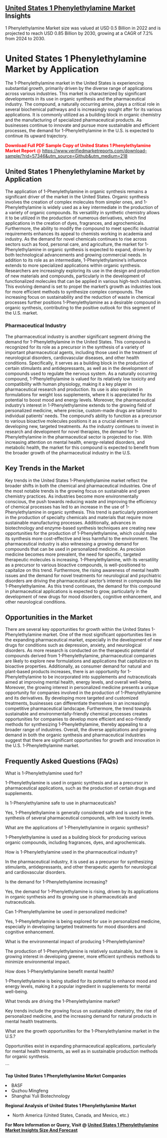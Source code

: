 <h2><a href="https://www.verifiedmarketreports.com/download-sample/?rid=57346&amp;utm_source=Github&amp;utm_medium=218" target="_blank">United States 1 Phenylethylamine Market</a> Insights</h2><p>1 Phenylethylamine Market size was valued at USD 0.5 Billion in 2022 and is projected to reach USD 0.85 Billion by 2030, growing at a CAGR of 7.2% from 2024 to 2030.</p><p> <h1>United States 1 Phenylethylamine Market by Application</h1> <p>The 1-Phenylethylamine market in the United States is experiencing substantial growth, primarily driven by the diverse range of applications across various industries. This market is characterized by significant developments in its use in organic synthesis and the pharmaceutical industry. The compound, a naturally occurring amine, plays a critical role in several biochemical pathways and is increasingly sought after for its various applications. It is commonly utilized as a building block in organic chemistry and the manufacturing of specialized pharmaceutical products. As businesses continue to innovate and pursue more sustainable and efficient processes, the demand for 1-Phenylethylamine in the U.S. is expected to continue its upward trajectory. <p><span class=""><span style="color: #ff0000;"><strong>Download Full PDF Sample Copy of United States 1 Phenylethylamine Market Report</strong> @ </span><a href="https://www.verifiedmarketreports.com/download-sample/?rid=57346&amp;utm_source=Github&amp;utm_medium=218" target="_blank">https://www.verifiedmarketreports.com/download-sample/?rid=57346&amp;utm_source=Github&amp;utm_medium=218</a></span></p></p> <h2>United States 1 Phenylethylamine Market by Application</h2> <p>The application of 1-Phenylethylamine in organic synthesis remains a significant driver of the market in the United States. Organic synthesis involves the creation of complex molecules from simpler ones, and 1-Phenylethylamine is widely used as a key intermediate in the production of a variety of organic compounds. Its versatility in synthetic chemistry allows it to be utilized in the production of numerous derivatives, which find applications in the creation of dyes, fragrances, and agrochemicals. Furthermore, the ability to modify the compound to meet specific industrial requirements enhances its appeal to chemists working in academia and industry. As the demand for novel chemicals continues to rise across sectors such as food, personal care, and agriculture, the market for 1-Phenylethylamine in organic synthesis is expected to expand, driven by both technological advancements and growing commercial needs. In addition to its role as an intermediate, 1-Phenylethylamine’s influence extends to more specialized applications within organic synthesis. Researchers are increasingly exploring its use in the design and production of new materials and compounds, particularly in the development of functionalized molecules that can be applied in various high-tech industries. This evolving demand is set to propel the market’s growth as industries look for more efficient methods to synthesize complex compounds. The increasing focus on sustainability and the reduction of waste in chemical processes further positions 1-Phenylethylamine as a desirable compound in organic synthesis, contributing to the positive outlook for this segment of the U.S. market. <h3>Pharmaceutical Industry</h3> <p>The pharmaceutical industry is another significant segment driving the demand for 1-Phenylethylamine in the United States. This compound is recognized for its role as a precursor in the synthesis of a variety of important pharmaceutical agents, including those used in the treatment of neurological disorders, cardiovascular diseases, and other health conditions. Specifically, it serves as a building block in the production of certain stimulants and antidepressants, as well as in the development of compounds used to regulate the nervous system. As a naturally occurring compound, 1-Phenylethylamine is valued for its relatively low toxicity and compatibility with human physiology, making it a key player in pharmaceutical research and production. Its use is also explored in formulations for weight loss supplements, where it is appreciated for its potential to boost mood and energy levels. Moreover, the pharmaceutical industry’s interest in 1-Phenylethylamine extends to the growing field of personalized medicine, where precise, custom-made drugs are tailored to individual patients’ needs. The compound’s ability to function as a precursor to various bioactive molecules positions it as a crucial element in developing new, targeted treatments. As the industry continues to invest in research and development for novel therapies, the demand for 1-Phenylethylamine in the pharmaceutical sector is projected to rise. With increasing attention on mental health, energy-related disorders, and metabolic health, the market for this compound is expected to benefit from the broader growth of the pharmaceutical industry in the U.S. <h2>Key Trends in the Market</h2> <p>Key trends in the United States 1-Phenylethylamine market reflect the broader shifts in both the chemical and pharmaceutical industries. One of the most notable trends is the growing focus on sustainable and green chemistry practices. As industries become more environmentally conscious, the push towards reducing waste and improving the efficiency of chemical processes has led to an increase in the use of 1-Phenylethylamine in organic synthesis. This trend is particularly prominent in the production of specialty chemicals and materials that require more sustainable manufacturing processes. Additionally, advances in biotechnology and enzyme-based synthesis techniques are creating new opportunities for the production of 1-Phenylethylamine, which could make its synthesis more cost-effective and less harmful to the environment. The pharmaceutical industry is also witnessing a growing demand for compounds that can be used in personalized medicine. As precision medicine becomes more prevalent, the need for specific, targeted therapeutic molecules is increasing. 1-Phenylethylamine, with its versatility as a precursor to various bioactive compounds, is well-positioned to capitalize on this trend. Furthermore, the rising awareness of mental health issues and the demand for novel treatments for neurological and psychiatric disorders are driving the pharmaceutical sector’s interest in compounds like 1-Phenylethylamine. As this trend continues, the demand for this compound in pharmaceutical applications is expected to grow, particularly in the development of new drugs for mood disorders, cognitive enhancement, and other neurological conditions. <h2>Opportunities in the Market</h2> <p>There are several key opportunities for growth within the United States 1-Phenylethylamine market. One of the most significant opportunities lies in the expanding pharmaceutical market, especially in the development of new drugs for conditions such as depression, anxiety, and neurological disorders. As more research is conducted on the therapeutic potential of compounds derived from 1-Phenylethylamine, pharmaceutical companies are likely to explore new formulations and applications that capitalize on its bioactive properties. Additionally, as consumer demand for natural and plant-based products increases, there is an opportunity for 1-Phenylethylamine to be incorporated into supplements and nutraceuticals aimed at improving mental health, energy levels, and overall well-being. Moreover, the growing interest in personalized medicine presents a unique opportunity for companies involved in the production of 1-Phenylethylamine and its derivatives. By developing more targeted and customized treatments, businesses can differentiate themselves in an increasingly competitive pharmaceutical landscape. Furthermore, the trend towards sustainable and environmentally-friendly chemical processes creates opportunities for companies to develop more efficient and eco-friendly methods for synthesizing 1-Phenylethylamine, thereby appealing to a broader range of industries. Overall, the diverse applications and growing demand in both the organic synthesis and pharmaceutical industries suggest that there are significant opportunities for growth and innovation in the U.S. 1-Phenylethylamine market. <h2>Frequently Asked Questions (FAQs)</h2> <p>What is 1-Phenylethylamine used for?</p> <p>1-Phenylethylamine is used in organic synthesis and as a precursor in pharmaceutical applications, such as the production of certain drugs and supplements.</p> <p>Is 1-Phenylethylamine safe to use in pharmaceuticals?</p> <p>Yes, 1-Phenylethylamine is generally considered safe and is used in the synthesis of several pharmaceutical compounds, with low toxicity levels.</p> <p>What are the applications of 1-Phenylethylamine in organic synthesis?</p> <p>1-Phenylethylamine is used as a building block for producing various organic compounds, including fragrances, dyes, and agrochemicals.</p> <p>How is 1-Phenylethylamine used in the pharmaceutical industry?</p> <p>In the pharmaceutical industry, it is used as a precursor for synthesizing stimulants, antidepressants, and other therapeutic agents for neurological and cardiovascular disorders.</p> <p>Is the demand for 1-Phenylethylamine increasing?</p> <p>Yes, the demand for 1-Phenylethylamine is rising, driven by its applications in organic synthesis and its growing use in pharmaceuticals and nutraceuticals.</p> <p>Can 1-Phenylethylamine be used in personalized medicine?</p> <p>Yes, 1-Phenylethylamine is being explored for use in personalized medicine, especially in developing targeted treatments for mood disorders and cognitive enhancement.</p> <p>What is the environmental impact of producing 1-Phenylethylamine?</p> <p>The production of 1-Phenylethylamine is relatively sustainable, but there is growing interest in developing greener, more efficient synthesis methods to minimize environmental impact.</p> <p>How does 1-Phenylethylamine benefit mental health?</p> <p>1-Phenylethylamine is being studied for its potential to enhance mood and energy levels, making it a popular ingredient in supplements for mental well-being.</p> <p>What trends are driving the 1-Phenylethylamine market?</p> <p>Key trends include the growing focus on sustainable chemistry, the rise of personalized medicine, and the increasing demand for natural products in mental health treatments.</p> <p>What are the growth opportunities for the 1-Phenylethylamine market in the U.S.?</p> <p>Opportunities exist in expanding pharmaceutical applications, particularly for mental health treatments, as well as in sustainable production methods for organic synthesis.</p> ```</p><p><strong>Top United States 1 Phenylethylamine Market Companies</strong></p><div data-test-id=""><p><li>BASF</li><li> Quzhou Mingfeng</li><li> Shanghai Yuli Biotechnology</li></p><div><strong>Regional Analysis of&nbsp;United States 1 Phenylethylamine Market</strong></div><ul><li dir="ltr"><p dir="ltr">North America&nbsp;(United States, Canada, and Mexico, etc.)</p></li></ul><p><strong>For More Information or Query, Visit @&nbsp;</strong><strong><a href="https://www.verifiedmarketreports.com/product/global-1-phenylethylamine-market-2018-by-manufacturers-regions-type-and-application-forecast-to-2023/?utm_source=Github&amp;utm_medium=218" target="_blank">United States 1 Phenylethylamine Market Insights Size And Forecast</a></strong></p></div>
